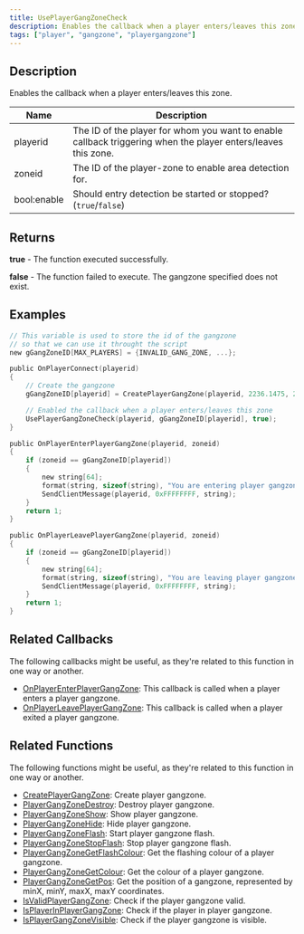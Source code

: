 ```yaml
---
title: UsePlayerGangZoneCheck
description: Enables the callback when a player enters/leaves this zone
tags: ["player", "gangzone", "playergangzone"]
---
```


<VersionWarn version='omp v1.1.0.2612' />

## Description

Enables the callback when a player enters/leaves this zone.

| Name        | Description                                                                                                   |
| ----------- | ------------------------------------------------------------------------------------------------------------- |
| playerid    | The ID of the player for whom you want to enable callback triggering when the player enters/leaves this zone. |
| zoneid      | The ID of the player-zone to enable area detection for.                                                       |
| bool:enable | Should entry detection be started or stopped? (`true`/`false`)                                                |

## Returns

**true** - The function executed successfully.

**false** - The function failed to execute. The gangzone specified does not exist.

## Examples

```c
// This variable is used to store the id of the gangzone
// so that we can use it throught the script
new gGangZoneID[MAX_PLAYERS] = {INVALID_GANG_ZONE, ...};

public OnPlayerConnect(playerid)
{
    // Create the gangzone
    gGangZoneID[playerid] = CreatePlayerGangZone(playerid, 2236.1475, 2424.7266, 2319.1636, 2502.4348);

    // Enabled the callback when a player enters/leaves this zone
    UsePlayerGangZoneCheck(playerid, gGangZoneID[playerid], true);
}

public OnPlayerEnterPlayerGangZone(playerid, zoneid)
{
    if (zoneid == gGangZoneID[playerid])
    {
        new string[64];
        format(string, sizeof(string), "You are entering player gangzone %i", zoneid);
        SendClientMessage(playerid, 0xFFFFFFFF, string);
    }
    return 1;
}

public OnPlayerLeavePlayerGangZone(playerid, zoneid)
{
    if (zoneid == gGangZoneID[playerid])
    {
        new string[64];
        format(string, sizeof(string), "You are leaving player gangzone %i", zoneid);
        SendClientMessage(playerid, 0xFFFFFFFF, string);
    }
    return 1;
}
```

## Related Callbacks

The following callbacks might be useful, as they're related to this function in one way or another. 

- [OnPlayerEnterPlayerGangZone](../callbacks/OnPlayerEnterPlayerGangZone): This callback is called when a player enters a player gangzone.
- [OnPlayerLeavePlayerGangZone](../callbacks/OnPlayerLeavePlayerGangZone): This callback is called when a player exited a player gangzone.

## Related Functions

The following functions might be useful, as they're related to this function in one way or another. 

- [CreatePlayerGangZone](CreatePlayerGangZone): Create player gangzone.
- [PlayerGangZoneDestroy](PlayerGangZoneDestroy): Destroy player gangzone.
- [PlayerGangZoneShow](PlayerGangZoneShow): Show player gangzone.
- [PlayerGangZoneHide](PlayerGangZoneHide): Hide player gangzone.
- [PlayerGangZoneFlash](PlayerGangZoneFlash): Start player gangzone flash.
- [PlayerGangZoneStopFlash](PlayerGangZoneStopFlash): Stop player gangzone flash.
- [PlayerGangZoneGetFlashColour](PlayerGangZoneGetFlashColour): Get the flashing colour of a player gangzone.
- [PlayerGangZoneGetColour](PlayerGangZoneGetColour): Get the colour of a player gangzone.
- [PlayerGangZoneGetPos](PlayerGangZoneGetPos): Get the position of a gangzone, represented by minX, minY, maxX, maxY coordinates.
- [IsValidPlayerGangZone](IsValidPlayerGangZone): Check if the player gangzone valid.
- [IsPlayerInPlayerGangZone](IsPlayerInPlayerGangZone): Check if the player in player gangzone.
- [IsPlayerGangZoneVisible](IsPlayerGangZoneVisible): Check if the player gangzone is visible.
